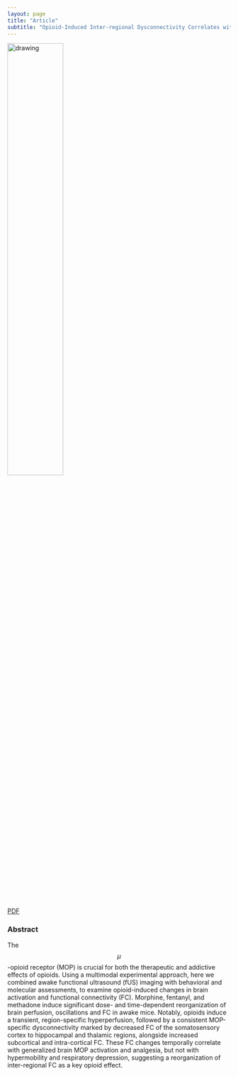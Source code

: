 ```yaml
---
layout: page
title: "Article"
subtitle: "Opioid-Induced Inter-regional Dysconnectivity Correlates with Analgesia in Awake Mouse Brains"
---
```


<img src="https://JCMariani.github.io/assets/img/2024_Mariani_opioid-brains.png" alt="drawing" width="50%" class="center"/>

<div class="center">
<a href="https://www.biorxiv.org/content/10.1101/2024.07.30.604249v1.full.pdf">
PDF
</a>
</div>

### Abstract

The $$\mu$$-opioid receptor (MOP) is crucial for both the therapeutic and addictive effects of opioids. Using a multimodal experimental approach, here we combined awake functional ultrasound (fUS) imaging with behavioral and molecular assessments, to examine opioid-induced changes in brain activation and functional connectivity (FC). Morphine, fentanyl, and methadone induce significant dose- and time-dependent reorganization of brain perfusion, oscillations and FC in awake mice. Notably, opioids induce a transient, region-specific hyperperfusion, followed by a consistent MOP-specific dysconnectivity marked by decreased FC of the somatosensory cortex to hippocampal and thalamic regions, alongside increased subcortical and intra-cortical FC. These FC changes temporally correlate with generalized brain MOP activation and analgesia, but not with hypermobility and respiratory depression, suggesting a reorganization of inter-regional FC as a key opioid effect.
